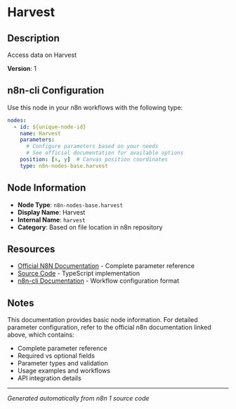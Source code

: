 # Harvest

## Description

Access data on Harvest

**Version**: 1

## n8n-cli Configuration

Use this node in your n8n workflows with the following type:

```yaml
nodes:
  - id: ${unique-node-id}
    name: Harvest
    parameters:
      # Configure parameters based on your needs
      # See official documentation for available options
    position: [x, y]  # Canvas position coordinates
    type: n8n-nodes-base.harvest
```

## Node Information

- **Node Type**: `n8n-nodes-base.harvest`
- **Display Name**: Harvest
- **Internal Name**: `harvest`
- **Category**: Based on file location in n8n repository

## Resources

- [Official N8N Documentation](https://docs.n8n.io/integrations/builtin/app-nodes/n8n-nodes-base.harvest/) - Complete parameter reference
- [Source Code](https://github.com/n8n-io/n8n/blob/master/packages/nodes-base/nodes/Harvest/Harvest.node.ts) - TypeScript implementation
- [n8n-cli Documentation](https://github.com/edenreich/n8n-cli) - Workflow configuration format

## Notes

This documentation provides basic node information. For detailed parameter configuration, 
refer to the official n8n documentation linked above, which contains:

- Complete parameter reference
- Required vs optional fields
- Parameter types and validation
- Usage examples and workflows
- API integration details

---
*Generated automatically from n8n 1 source code*

